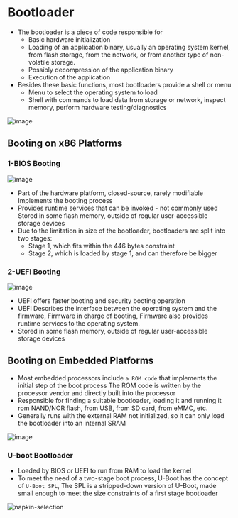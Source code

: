 # Bootloader
* The bootloader is a piece of code responsible for
  * Basic hardware initialization
  * Loading of an application binary, usually an operating system kernel, from flash storage, from the network, or from another type of non-volatile storage.
  * Possibly decompression of the application binary
  * Execution of the application
* Besides these basic functions, most bootloaders provide a shell or menu
  * Menu to select the operating system to load
  * Shell with commands to load data from storage or network, inspect memory, perform hardware testing/diagnostics
    
![image](https://github.com/user-attachments/assets/2d288b07-49ca-4d27-a1bb-aa14c6f46f0f)

## Booting on x86 Platforms

### 1-BIOS Booting

![image](https://github.com/user-attachments/assets/3513cf93-b182-4f70-9bd3-01e92f7f30f2)

* Part of the hardware platform, closed-source, rarely modifiable Implements the booting process
* Provides runtime services that can be invoked - not commonly used Stored in some flash memory, outside of regular user-accessible storage devices
* Due to the limitation in size of the bootloader, bootloaders are split into two stages:
  * Stage 1, which fits within the 446 bytes constraint
  * Stage 2, which is loaded by stage 1, and can therefore be bigger

### 2-UEFI Booting

![image](https://github.com/user-attachments/assets/8778499c-7cbc-444d-a407-0be4bb3eac5e)

* UEFI offers faster booting and security booting operation
* UEFI Describes the interface between the operating system and the firmware, Firmware in charge of booting, Firmware also provides runtime services to the operating system.
* Stored in some flash memory, outside of regular user-accessible storage devices

## Booting on Embedded Platforms
*  Most embedded processors include `a ROM code` that implements the initial step of the boot process The ROM code is written by the processor vendor and directly built into the processor
*  Responsible for finding a suitable bootloader, loading it and running it rom NAND/NOR flash, from USB, from SD card, from eMMC, etc.
*  Generally runs with the external RAM not initialized, so it can only load the bootloader into an internal SRAM

![image](https://github.com/user-attachments/assets/fe4a41c5-98f7-407d-b722-c6ff32b73554)

### U-boot Bootloader

* Loaded by BIOS or UEFI to run from RAM to load the kernel
* To meet the need of a two-stage boot process, U-Boot has the concept of `U-Boot SPL`, The SPL is a stripped-down version of U-Boot, made small enough to meet the size constraints of a first stage bootloader
  
![napkin-selection](https://github.com/user-attachments/assets/dc5027f2-2092-4564-b238-891e5aecb8ae)

